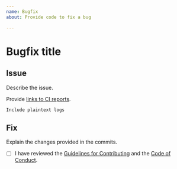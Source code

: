 ```yaml
---
name: Bugfix
about: Provide code to fix a bug

---
```


# Bugfix title

## Issue

Describe the issue.

Provide [links to CI reports](https://travis-ci.org/).

```text
Include plaintext logs
```

## Fix

Explain the changes provided in the commits.

- [ ] I have reviewed the [Guidelines for Contributing](CONTRIBUTING.md) and the [Code of Conduct](CODE_OF_CONDUCT.md).